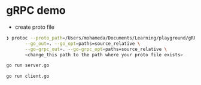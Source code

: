 # gRPC demo

- create proto file

```bash
❯ protoc --proto_path=/Users/mohameda/Documents/Learning/playground/gRPC/ \
       --go_out=. --go_opt=paths=source_relative \
       --go-grpc_out=. --go-grpc_opt=paths=source_relative \
       <change_this path to the path where your proto file exists>

```

```bash
go run server.go

go run client.go
```
